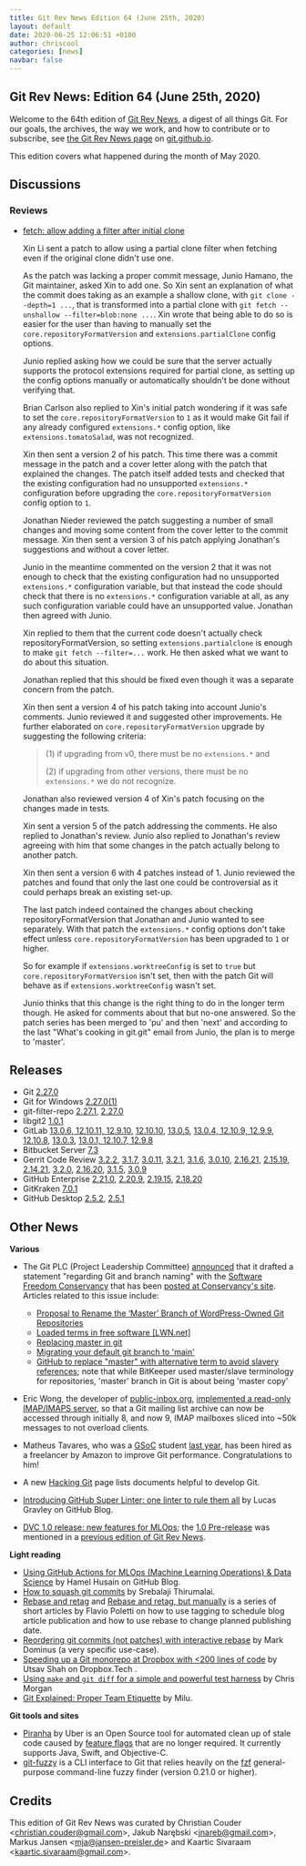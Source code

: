 ```yaml
---
title: Git Rev News Edition 64 (June 25th, 2020)
layout: default
date: 2020-06-25 12:06:51 +0100
author: chriscool
categories: [news]
navbar: false
---
```


## Git Rev News: Edition 64 (June 25th, 2020)

Welcome to the 64th edition of [Git Rev News](https://git.github.io/rev_news/rev_news/),
a digest of all things Git. For our goals, the archives, the way we work, and how to contribute or to
subscribe, see [the Git Rev News page](https://git.github.io/rev_news/rev_news/) on [git.github.io](http://git.github.io).

This edition covers what happened during the month of May 2020.

## Discussions

<!---
### General
-->

### Reviews

* [fetch: allow adding a filter after initial clone](https://lore.kernel.org/git/20200513200040.68968-1-delphij@google.com/)

  Xin Li sent a patch to allow using a partial clone filter when
  fetching even if the original clone didn't use one.

  As the patch was lacking a proper commit message, Junio Hamano, the
  Git maintainer, asked Xin to add one. So Xin sent an explanation of
  what the commit does taking as an example a shallow clone, with
  `git clone --depth=1 ...`, that is transformed into a partial clone
  with `git fetch --unshallow --filter=blob:none ...`. Xin wrote that
  being able to do so is easier for the user than having to manually
  set the `core.repositoryFormatVersion` and `extensions.partialClone`
  config options.

  Junio replied asking how we could be sure that the server actually
  supports the protocol extensions required for partial clone, as
  setting up the config options manually or automatically shouldn't be
  done without verifying that.

  Brian Carlson also replied to Xin's initial patch wondering if it
  was safe to set the `core.repositoryFormatVersion` to `1` as it would
  make Git fail if any already configured `extensions.*` config
  option, like `extensions.tomatoSalad`, was not recognized.

  Xin then sent a version 2 of his patch. This time there was a commit
  message in the patch and a cover letter along with the patch that
  explained the changes. The patch itself added tests and checked that
  the existing configuration had no unsupported `extensions.*`
  configuration before upgrading the `core.repositoryFormatVersion`
  config option to `1`.

  Jonathan Nieder reviewed the patch suggesting a number of small
  changes and moving some content from the cover letter to the commit
  message. Xin then sent a version 3 of his patch applying Jonathan's
  suggestions and without a cover letter.

  Junio in the meantime commented on the version 2 that it was not
  enough to check that the existing configuration had no unsupported
  `extensions.*` configuration variable, but that instead the code
  should check that there is no `extensions.*` configuration variable
  at all, as any such configuration variable could have an unsupported
  value. Jonathan then agreed with Junio.

  Xin replied to them that the current code doesn't actually check
  repositoryFormatVersion, so setting `extensions.partialclone` is
  enough to make `git fetch --filter=...` work. He then asked what we
  want to do about this situation.

  Jonathan replied that this should be fixed even though it was a
  separate concern from the patch.

  Xin then sent a version 4 of his patch taking into account Junio's
  comments. Junio reviewed it and suggested other improvements. He
  further elaborated on `core.repositoryFormatVersion` upgrade by
  suggesting the following criteria:

  > (1) if upgrading from v0, there must be no `extensions.*` and
  >
  > (2) if upgrading from other versions, there must be no
  >     `extensions.*` we do not recognize.

  Jonathan also reviewed version 4 of Xin's patch focusing on the
  changes made in tests.

  Xin sent a version 5 of the patch addressing the comments. He also
  replied to Jonathan's review. Junio also replied to Jonathan's
  review agreeing with him that some changes in the patch actually
  belong to another patch.

  Xin then sent a version 6 with 4 patches instead of 1. Junio
  reviewed the patches and found that only the last one could be
  controversial as it could perhaps break an existing set-up.

  The last patch indeed contained the changes about checking
  repositoryFormatVersion that Jonathan and Junio wanted to see
  separately. With that patch the `extensions.*` config options don't
  take effect unless `core.repositoryFormatVersion` has been upgraded
  to `1` or higher.

  So for example if `extensions.worktreeConfig` is set to `true` but
  `core.repositoryFormatVersion` isn't set, then with the patch Git
  will behave as if `extensions.worktreeConfig` wasn't set.

  Junio thinks that this change is the right thing to do in the longer
  term though. He asked for comments about that but no-one
  answered. So the patch series has been merged to 'pu' and then
  'next' and according to the last "What's cooking in git.git" email from Junio,
  the plan is to merge to 'master'.

<!---
### Support
-->

<!---
## Developer Spotlight:
-->

## Releases

+ Git [2.27.0](https://public-inbox.org/git/xmqqzh9mu4my.fsf@gitster.c.googlers.com/)
+ Git for Windows [2.27.0(1)](https://github.com/git-for-windows/git/releases/tag/v2.27.0.windows.1)
+ git-filter-repo [2.27.1](https://lore.kernel.org/git/CABPp-BFo=SRkMezdD_FvM92-bgdeBzfExpjtjYiEvg0UM1rWQQ@mail.gmail.com/),
[2.27.0](https://lore.kernel.org/git/CABPp-BF+xvzroi5QU8zPp-7KoSS16v1CsM43vWx1WO5NjyU0BQ@mail.gmail.com/)
+ libgit2 [1.0.1](https://github.com/libgit2/libgit2/releases/tag/v1.0.1)
+ GitLab [13.0.6, 12.10.11, 12.9.10](https://about.gitlab.com/releases/2020/06/10/critical-security-release-13-0-6-released/),
[12.10.10](https://about.gitlab.com/releases/2020/06/04/gitlab-12-10-10-released/),
[13.0.5](https://about.gitlab.com/releases/2020/06/04/gitlab-13-0-5-released/),
[13.0.4, 12.10.9, 12.9.9](https://about.gitlab.com/releases/2020/06/03/critical-security-release-13-0-4-released/),
[12.10.8](https://about.gitlab.com/releases/2020/05/29/gitlab-12-10-8-released/),
[13.0.3](https://about.gitlab.com/releases/2020/05/29/gitlab-13-0-3-released/),
[13.0.1, 12.10.7, 12.9.8](https://about.gitlab.com/releases/2020/05/27/security-release-13-0-1-released/)
+ Bitbucket Server [7.3](https://confluence.atlassian.com/bitbucketserver/bitbucket-server-release-notes-872139866.html)
+ Gerrit Code Review [3.2.2](https://www.gerritcodereview.com/3.2.html#322),
[3.1.7](https://www.gerritcodereview.com/3.1.html#317),
[3.0.11](https://www.gerritcodereview.com/3.0.html#3011),
[3.2.1](https://www.gerritcodereview.com/3.2.html#321),
[3.1.6](https://www.gerritcodereview.com/3.1.html#316),
[3.0.10](https://www.gerritcodereview.com/3.0.html#3010),
[2.16.21](https://www.gerritcodereview.com/2.16.html#21621),
[2.15.19](https://www.gerritcodereview.com/2.15.html#21519),
[2.14.21](https://www.gerritcodereview.com/2.14.html#21421),
[3.2.0](https://www.gerritcodereview.com/3.2.html),
[2.16.20](https://www.gerritcodereview.com/2.16.html#21620),
[3.1.5](https://www.gerritcodereview.com/3.1.html#315),
[3.0.9](https://www.gerritcodereview.com/3.0.html#309)
+ GitHub Enterprise [2.21.0](https://enterprise.github.com/releases/2.21.0/notes),
[2.20.9](https://enterprise.github.com/releases/2.20.9/notes),
[2.19.15](https://enterprise.github.com/releases/2.19.15/notes),
[2.18.20](https://enterprise.github.com/releases/2.18.20/notes)
+ GitKraken [7.0.1](https://support.gitkraken.com/release-notes/current)
+ GitHub Desktop [2.5.2](https://desktop.github.com/release-notes/),
[2.5.1](https://desktop.github.com/release-notes/)

## Other News

__Various__

* The Git PLC (Project Leadership Committee) [announced](https://lore.kernel.org/git/CAP8UFD1KfEps4hS8eadBK-E4e5WyWSh93XivRabZAVhiCuQimQ@mail.gmail.com/)
  that it drafted a statement "regarding Git and branch naming" with
  the [Software Freedom Conservancy](https://sfconservancy.org/) that
  has been [posted at Conservancy's site](https://sfconservancy.org/news/2020/jun/23/gitbranchname/).
  Articles related to this issue include:
    * [Proposal to Rename the ‘Master’ Branch of WordPress-Owned Git Repositories](https://wptavern.com/proposal-to-rename-the-master-branch-from-wordpress-owned-git-repositories)
    * [Loaded terms in free software [LWN.net]](https://lwn.net/Articles/823224/)
    * [Replacing master in git](https://dev.to/damcosset/replacing-master-in-git-2jim)
    * [Migrating your default git branch to 'main'](https://blog.b12.io/migrating-your-default-git-branch-to-main-a0fb706e3668)
    * [GitHub to replace "master" with alternative term to avoid slavery references](https://www.zdnet.com/article/github-to-replace-master-with-alternative-term-to-avoid-slavery-references/);
      note that while BitKeeper used master/slave terminology for repositories, 'master' branch in Git is about being 'master copy'

* Eric Wong, the developer of [public-inbox.org](https://public-inbox.org/README.html),
  [implemented a read-only IMAP/IMAPS server](https://lore.kernel.org/git/20200610184147.GA1887@dcvr/),
  so that a Git mailing list archive can now be accessed through
  initially 8, and now 9, IMAP mailboxes sliced into ~50k messages to
  not overload clients.

* Matheus Tavares, who was a [GSoC](https://summerofcode.withgoogle.com/)
  student [last year](https://matheustavares.gitlab.io/gsoc/), has been
  hired as a freelancer by Amazon to improve Git
  performance. Congratulations to him!

* A new [Hacking Git](https://git.github.io/Hacking-Git/) page lists
  documents helpful to develop Git.

* [Introducing GitHub Super Linter: one linter to rule them all](https://github.blog/2020-06-18-introducing-github-super-linter-one-linter-to-rule-them-all/) by Lucas Gravley on GitHub Blog.

* [DVC 1.0 release: new features for MLOps](https://dvc.org/blog/dvc-1-0-release); the
  [1.0 Pre-release](https://dvc.org/blog/dvc-3-years-and-1-0-release) was mentioned
  in a [previous edition of Git Rev News](https://git.github.io/rev_news/2020/05/28/edition-63/#other-news).


__Light reading__

* [Using GitHub Actions for MLOps (Machine Learning Operations) & Data Science](https://github.blog/2020-06-17-using-github-actions-for-mlops-data-science/) by Hamel Husain on GitHub Blog.
* [How to squash git commits](https://levelup.gitconnected.com/how-to-squash-git-commits-9a095c1bc1fc) by Srebalaji Thirumalai.
* [Rebase and retag](https://github.polettix.it/ETOOBUSY/2020/06/11/rebase-retag/) and [Rebase and retag, but manually](https://github.polettix.it/ETOOBUSY/2020/06/12/rebase-auto-retag/) is a series of short articles by Flavio Poletti on how to use tagging to schedule blog article publication and how to use rebase to change planned publishing date.
* [Reordering git commits (not patches) with interactive rebase](https://blog.plover.com/prog/git-reorder-3.html) by Mark Dominus (a very specific use-case).
* [Speeding up a Git monorepo at Dropbox with <200 lines of code](https://dropbox.tech/application/speeding-up-a-git-monorepo-at-dropbox-with--200-lines-of-code) by Utsav Shah on Dropbox.Tech .
* [Using `make` and `git diff` for a simple and powerful test harness](https://chrismorgan.info/blog/make-and-git-diff-test-harness/) by Chris Morgan
* [Git Explained: Proper Team Etiquette](https://dev.to/milu_franz/git-explained-proper-team-etiquette-1od) by Milu.


__Git tools and sites__

* [Piranha](https://github.com/uber/piranha/) by Uber is an Open Source tool for automated clean up of stale code caused by [feature flags](https://www.martinfowler.com/articles/feature-toggles.html) that are no longer required. It currently supports Java, Swift, and Objective-C.
* [git-fuzzy](https://github.com/bigH/git-fuzzy) is a CLI interface to Git that relies heavily on the [fzf](https://github.com/junegunn/fzf) general-purpose command-line fuzzy finder (version 0.21.0 or higher).

## Credits

This edition of Git Rev News was curated by
Christian Couder &lt;<christian.couder@gmail.com>&gt;,
Jakub Narębski &lt;<jnareb@gmail.com>&gt;,
Markus Jansen &lt;<mja@jansen-preisler.de>&gt; and
Kaartic Sivaraam &lt;<kaartic.sivaraam@gmail.com>&gt;.
